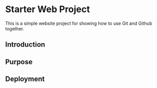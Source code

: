 # Starter Web Project

This is a simple website project for showing how to use Git and Github together.

## Introduction

## Purpose

## Deployment
